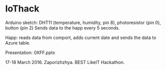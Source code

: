 # IoThack
Arduino sketch: DHT11 (temperature, humidity, pin 8), photoresistor (pin 0), button (pin 2)
Sends data to the happ every 5 seconds.

Happ: reads data from comport, adds current date and sends the data to Azure table.

Presentation: 0XFF.pptx

17-18 March 2016. Zaporizhzhya. BEST LikeIT Hackathon.